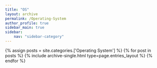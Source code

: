 ```yaml
---
title: "OS"
layout: archive
permalink: /Operating-System
author_profile: true
sidebar_main: true
sidebar:
    nav: "sidebar-category"
---
```



{% assign posts = site.categories.['Operating System'] %}
{% for post in posts %} {% include archive-single.html type=page.entries_layout %} {% endfor %}

<!--
categories 를 바꿔준 후
[ data/navigation.yml ] 파일에 있는 
사이드바를 변경해주면 된다.
-->